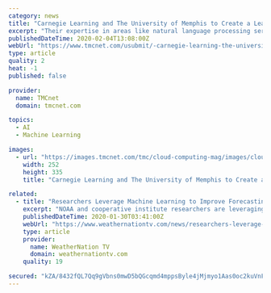 ```yaml
---
category: news
title: "Carnegie Learning and The University of Memphis to Create a Learner Data Institute to Improve Educational Outcomes"
excerpt: "Their expertise in areas like natural language processing serves as a great complement to our statistical and machine learning approaches to using learner problem-solving data to provide actionable insights to teachers and iteratively refine the cognitive models that underlie MATHia.\" MATHia, the 1:1 artificial intelligence-driven math learning ..."
publishedDateTime: 2020-02-04T13:08:00Z
webUrl: "https://www.tmcnet.com/usubmit/-carnegie-learning-the-university-memphis-create-learner-data-/2020/02/04/9091621.htm"
type: article
quality: 2
heat: -1
published: false

provider:
  name: TMCnet
  domain: tmcnet.com

topics:
  - AI
  - Machine Learning

images:
  - url: "https://images.tmcnet.com/tmc/cloud-computing-mag/images/cloud-computing-0515-cover.jpg"
    width: 252
    height: 335
    title: "Carnegie Learning and The University of Memphis to Create a Learner Data Institute to Improve Educational Outcomes"

related:
  - title: "Researchers Leverage Machine Learning to Improve Forecasting Tools"
    excerpt: "NOAA and cooperative institute researchers are leveraging machine learning techniques and high-resolution weather models in an effort to improve these tools. “We hope our research will provide forecasters with more information on when they should ..."
    publishedDateTime: 2020-01-30T03:41:00Z
    webUrl: "https://www.weathernationtv.com/news/researchers-leverage-machine-learning-to-improve-forecasting-tools/"
    type: article
    provider:
      name: WeatherNation TV
      domain: weathernationtv.com
    quality: 19

secured: "kZA/8432fQL7Qq9gVbns0mwD5bQGcqmd4mppsByle4jMjmyo1Aas0oc2kuVnFqKUCAfAD0HRgnpKemgP1/ntrMkGPu7WOCVRe8Zs6j4UnPPMfaEniJTFqkY7SYPdVuoJSvVHPFzWObDsRZ0t8BBd41ajvmjvHUYAdjfGf0r4B5WT6pJp2dSWqXoLb0GNfSZBic0QDkDNkzrzG6Q7SdGlIiECaj6zVKY17loWSvxSnl57ITjDw1h2YGmi+BqVyg0FUMTXoDsdxiV5+hIYKgZwJ8gJypMw5cXlW9R7GDtr7kAZdol90E3HZhO4DZqHsU2G;E9vdXskXeZMn1QaxKJ4BMA=="
---
```


